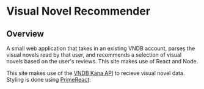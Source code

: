 # Visual Novel Recommender

## Overview 

A small web application that takes in an existing VNDB account, parses the visual novels read by that user, and recommends a selection of visual novels based on the user's reviews. This site makes use of React and Node.

This site makes use of the [VNDB Kana API](https://api.vndb.org/kana) to recieve visual novel data. Styling is done using [PrimeReact](https://www.primefaces.org/designer/primereact).
